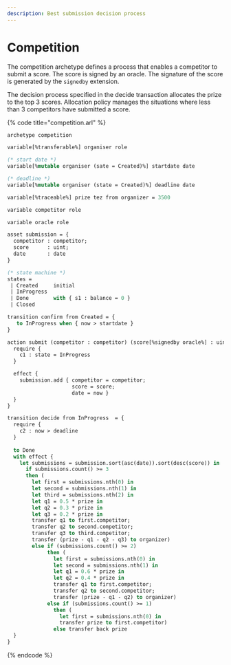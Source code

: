 ```yaml
---
description: Best submission decision process
---
```


# Competition

The competition archetype defines a process that enables a competitor to submit a score. The score is signed by an oracle. The signature of the score is generated by the `signedby` extension.

The decision process specified in the decide transaction allocates the prize to the top 3 scores. Allocation policy manages the situations where less than 3 competitors have submitted a score.

{% code title="competition.arl" %}
```ocaml
archetype competition

variable[%transferable%] organiser role

(* start date *)
variable[%mutable organiser (sate = Created)%] startdate date

(* deadline *)
variable[%mutable organiser (state = Created)%] deadline date

variable[%traceable%] prize tez from organizer = 3500

variable competitor role

variable oracle role

asset submission = {
  competitor : competitor;
  score      : uint;
  date       : date
}

(* state machine *)
states =
 | Created     initial
 | InProgress
 | Done        with { s1 : balance = 0 }
 | Closed

transition confirm from Created = {
   to InProgress when { now > startdate }
}

action submit (competitor : competitor) (score[%signedby oracle%] : uint) = {
  require {
    c1 : state = InProgress
  }

  effect {
    submission.add { competitor = competitor;
                     score = score;
                     date = now }
  }
}

transition decide from InProgress  = {
  require {
    c2 : now > deadline
  }
  
  to Done
  with effect { 
    let submissions = submission.sort(asc(date)).sort(desc(score)) in
      if submissions.count() >= 3
      then (
        let first = submissions.nth(0) in
        let second = submissions.nth(1) in
        let third = submissions.nth(2) in
        let q1 = 0.5 * prize in
        let q2 = 0.3 * prize in
        let q3 = 0.2 * prize in
        transfer q1 to first.competitor;
        transfer q2 to second.competitor;
        transfer q3 to third.competitor;
        transfer (prize - q1 - q2 - q3) to organizer)
        else if (submissions.count() >= 2)
             then (
               let first = submissions.nth(0) in
               let second = submissions.nth(1) in
               let q1 = 0.6 * prize in
               let q2 = 0.4 * prize in
               transfer q1 to first.competitor;
               transfer q2 to second.competitor;
               transfer (prize - q1 - q2) to organizer)
             else if (submissions.count() >= 1)
               then (
                 let first = submissions.nth(0) in
                 transfer prize to first.competitor)
               else transfer back prize
  }
}

```
{% endcode %}

